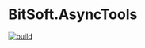 # BitSoft.AsyncTools
[![build](https://github.com/bitc0der/BitSoft.AsyncTools/actions/workflows/dotnet.yml/badge.svg)](https://github.com/bitc0der/BitSoft.AsyncTools/actions/workflows/dotnet.yml)